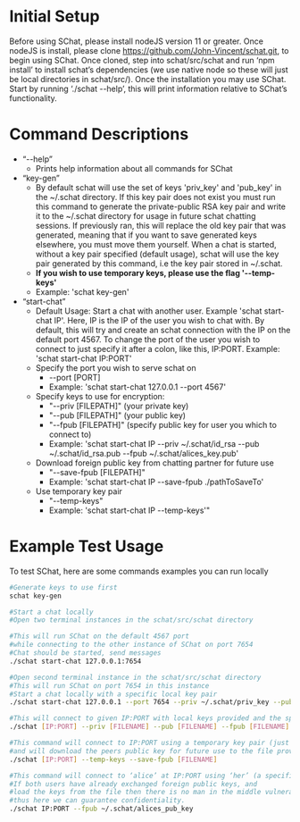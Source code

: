 # Initial Setup

Before using SChat, please install nodeJS version 11 or greater. Once nodeJS is install, please clone https://github.com/John-Vincent/schat.git, to begin using SChat. 
Once cloned, step into schat/src/schat and run ‘npm install’ to install schat’s dependencies (we use native node so these will just be local directories in schat/src/). 
Once the installation you may use SChat. Start by running ‘./schat --help’, this will print information relative to SChat’s functionality. 

# Command Descriptions

* “--help”
    * Prints help information about all commands for SChat
* “key-gen”
    * By default schat will use the set of keys 'priv_key' and 'pub_key' in the ~/.schat directory. If this key pair does not exist you must run this command to generate the private-public RSA key pair and write it to the ~/.schat directory for usage in future schat chatting sessions. If previously ran, this will replace the old key pair that was generated, meaning that if you want to save generated keys elsewhere, you must move them yourself. When a chat is started, without a key pair specified (default usage), schat will use the key pair generated by this command, i.e the key pair stored in ~/.schat. 
    * **If you wish to use temporary keys, please use the flag '--temp-keys'**
    * Example: 'schat key-gen'
* “start-chat”
    * Default Usage: Start a chat with another user. Example 'schat start-chat IP'.  Here, IP is the IP of the user you wish to chat with. By default, this will try and create an schat connection with the IP on the default port 4567. To change the port of the user you wish to connect to just specify it after a colon, like this, IP:PORT. Example: 'schat start-chat IP:PORT'
    * Specify the port you wish to serve schat on
        * --port [PORT] 
        * Example: 'schat start-chat 127.0.0.1 --port 4567'    
    * Specify keys to use for encryption:
        * "--priv [FILEPATH]" (your private key)
        * "--pub [FILEPATH]" (your public key)
        * "--fpub [FILEPATH]" (specify public key for user you which to connect to)
        * Example: 'schat start-chat IP --priv ~/.schat/id_rsa --pub ~/.schat/id_rsa.pub --fpub ~/.schat/alices_key.pub'
    * Download foreign public key from chatting partner for future use
        * "--save-fpub [FILEPATH]"
        * Example: 'schat start-chat IP --save-fpub ./pathToSaveTo' 
    * Use temporary key pair
        * "--temp-keys"
        * Example: 'schat start-chat IP --temp-keys'"

# Example Test Usage

To test SChat, here are some commands examples you can run locally

~~~~ bash
#Generate keys to use first
schat key-gen

#Start a chat locally
#Open two terminal instances in the schat/src/schat directory

#This will run SChat on the default 4567 port
#while connecting to the other instance of SChat on port 7654
#Chat should be started, send messages
./schat start-chat 127.0.0.1:7654

#Open second terminal instance in the schat/src/schat directory
#This will run SChat on port 7654 in this instance
#Start a chat locally with a specific local key pair
./schat start-chat 127.0.0.1 --port 7654 --priv ~/.schat/priv_key --pub ~/.schat/pub_key

#This will connect to given IP:PORT with local keys provided and the specified foreign key. 
./schat [IP:PORT] --priv [FILENAME] --pub [FILENAME] --fpub [FILENAME]

#This command will connect to IP:PORT using a temporary key pair (just for this session) 
#and will download the peers public key for future use to the file provided. 
./schat [IP:PORT] --temp-keys --save-fpub [FILENAME]

#This command will connect to ‘alice’ at IP:PORT using ‘her’ (a specified) public key. 
#If both users have already exchanged foreign public keys, and 
#load the keys from the file then there is no man in the middle vulnerability, 
#thus here we can guarantee confidentiality. 
./schat IP:PORT --fpub ~/.schat/alices_pub_key
~~~~
